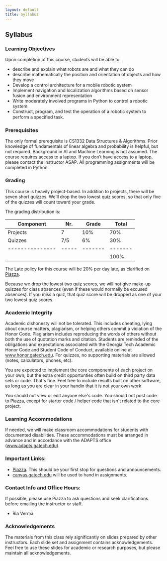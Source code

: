 ```yaml
---
layout: default
title: Syllabus
---
```


## Syllabus

### Learning Objectives
Upon completion of this course, students will be able to:
* describe and explain what robots are and what they can do
* describe mathematically the position and orientation of objects and how they move 
* Develop a control architecture for a mobile robotic system 
* Implement navigation and localization algorithms based on sensor fusion and environment representation 
* Write moderately involved programs in Python to control a robotic system 
* Construct, program, and test the operation of a robotic system to perform a speciﬁed task. 

### Prerequisites
The only formal prerequisite is CS1332 Data Structures & Algorithms. Prior knowledge of fundamentals of linear algebra and probability is helpful, but not required.  Background in AI and Machine Learning is not assumed.
The course requires access to a laptop.  If you don’t have access to a laptop, please contact the instructor ASAP.  All programming assignments will be completed in Python.

### Grading
This course is heavily project-based. In addition to projects, there will be seven short quizzes. We'll drop the two lowest quiz scores, so that only five of the quizzes will count toward your grade.

The grading distribution is:

| Component     | Nr. | Grade | Total |
|---------------|-----|-------|-------|
| Projects      | 7   | 10%   |  70%  |
| Quizzes       | 7/5 | 6%    |  30%  |
|---------------|-----|-------|-------|
|               |     |       | 100%  |

The Late policy for this course will be 20% per day late, as clarified on [Piazza](https://piazza.com/class/jzehgqjjgpz6bb?cid=13).

Because we drop the lowest two quiz scores, we will not give make-up quizzes for class absences (even if these would normally be excused absences).  If you miss a quiz, that quiz score will be dropped as one of your two lowest quiz scores.

### Academic Integrity
Academic dishonesty will not be tolerated. This includes cheating, lying about course matters, plagiarism, or helping others commit a violation of the Honor Code. Plagiarism includes reproducing the words of others without both the use of quotation marks and citation. Students are reminded of the obligations and expectations associated with the Georgia Tech Academic Honor Code and Student Code of Conduct, available online at www.honor.gatech.edu. For quizzes, no supporting materials are allowed (notes, calculators, phones, etc).

You are expected to implement the core components of each project on your own, but the extra credit opportunties often build on third party data sets or code. That's fine. Feel free to include results built on other software, as long as you are clear in your handin that it is not your own work.

You should not view or edit anyone else's code. You should not post code to Piazza, except for starter code / helper code that isn't related to the core project.

### Learning Accommodations
If needed, we will make classroom accommodations for students with documented disabilities. These accommodations must be arranged in advance and in accordance with the ADAPTS office (www.adapts.gatech.edu).

### Important Links:
* [Piazza](https://piazza.com/class/k4cyzsfk7j55i6). This should be your first stop for questions and announcements.
* [canvas.gatech.edu](https://canvas.gatech.edu/) will be used to hand in assignments.

### Contact Info and Office Hours:
If possible, please use Piazza to ask questions and seek clarifications before emailing the instructor or staff.
* Ria Verma

### Acknowledgements
The materials from this class rely significantly on slides prepared by other instructors. Each slide set and assignment contains acknowledgements. Feel free to use these slides for academic or research purposes, but please maintain all acknowledgements.
